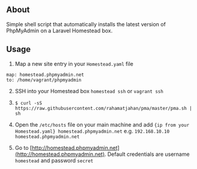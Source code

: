 ## About

Simple shell script that automatically installs the latest version of PhpMyAdmin
on a Laravel Homestead box.

## Usage

1. Map a new site entry in your `Homestead.yaml` file
```
map: homestead.phpmyadmin.net
to: /home/vagrant/phpmyadmin
```

2. SSH into your Homestead box `homestead ssh` or `vagrant ssh`

3. `$ curl -sS https://raw.githubusercontent.com/rahamatjahan/pma/master/pma.sh | sh`

4. Open the `/etc/hosts` file on your main machine and add `{ip from your Homestead.yaml} homestead.phpmyadmin.net` e.g. `192.168.10.10 homestead.phpmyadmin.net`

5. Go to [http://homestead.phpmyadmin.net](http://homestead.phpmyadmin.net). Default credentials are username `homestead` and password `secret`